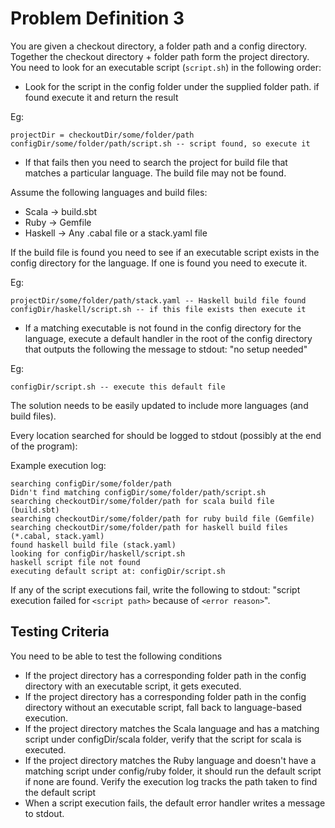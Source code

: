 # Problem Definition 3

You are given a checkout directory, a folder path and a config directory. Together the checkout directory + folder path form the project directory. You need to look for an executable script (`script.sh`) in the following order:

- Look for the script in the config folder under the supplied folder path. if found execute it and return the result

Eg:
```
projectDir = checkoutDir/some/folder/path
configDir/some/folder/path/script.sh -- script found, so execute it
```

- If that fails then you need to search the project for build file that matches a particular language. The build file may not be found.

Assume the following languages and build files:
  - Scala   -> build.sbt
  - Ruby    -> Gemfile
  - Haskell -> Any .cabal file or a stack.yaml file

If the build file is found you need to see if an executable script exists in the config directory for the language. If one is found you need to execute it.

Eg:
```
projectDir/some/folder/path/stack.yaml -- Haskell build file found
configDir/haskell/script.sh -- if this file exists then execute it
```

- If a matching executable is not found in the config directory for the language, execute a default handler in the root of the config directory that outputs the following the message to stdout: "no setup needed"

Eg:
```
configDir/script.sh -- execute this default file
```

The solution needs to be easily updated to include more languages (and build files).

Every location searched for should be logged to stdout (possibly at the end of the program):

Example execution log:
```
searching configDir/some/folder/path
Didn't find matching configDir/some/folder/path/script.sh
searching checkoutDir/some/folder/path for scala build file (build.sbt)
searching checkoutDir/some/folder/path for ruby build file (Gemfile)
searching checkoutDir/some/folder/path for haskell build files (*.cabal, stack.yaml)
found haskell build file (stack.yaml)
looking for configDir/haskell/script.sh
haskell script file not found
executing default script at: configDir/script.sh
```

If any of the script executions fail, write the following to stdout: "script execution failed for `<script path>` because of `<error reason>`".

## Testing Criteria

You need to be able to test the following conditions

- If the project directory has a corresponding folder path in the config directory with an executable script, it gets executed.
- If the project directory has a corresponding folder path in the config directory without an executable script, fall back to language-based execution.
- If the project directory matches the Scala language and has a matching script under configDir/scala folder, verify that the script for scala is executed.
- If the project directory matches the Ruby language and doesn't have a matching script under config/ruby folder, it should run the default script if none are found. Verify the execution log tracks the path taken to find the default script
- When a script execution fails, the default error handler writes a message to stdout.